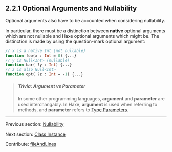 ## 2.2.1 Optional Arguments and Nullability

Optional arguments also have to be accounted when considering nullability.

In particular, there must be a distinction between **native** optional arguments which are not nullable and Haxe optional arguments which might be.  The distinction is made by using the question-mark optional argument:

```haxe
// x is a native Int (not nullable)
function foo(x : Int = 0) {...}
// y is Null<Int> (nullable)
function bar( ?y : Int) {...}
// z is also Null<Int>
function opt( ?z : Int = -1) {...}
```


> ##### Trivia: Argument vs Parameter
>
> In some other programming languages, **argument** and **parameter** are used interchangably.  In Haxe, **argument** is used when referring to methods, and **parameter** refers to [Type Parameters](type-system-type-parameters.md).

---

Previous section: [Nullability](types-nullability.md)

Next section: [Class Instance](types-class-instance.md)

Contribute: [fileAndLines](https://github.com/HaxeFoundation/HaxeManual/blob/master/02-types.tex#L215-215)